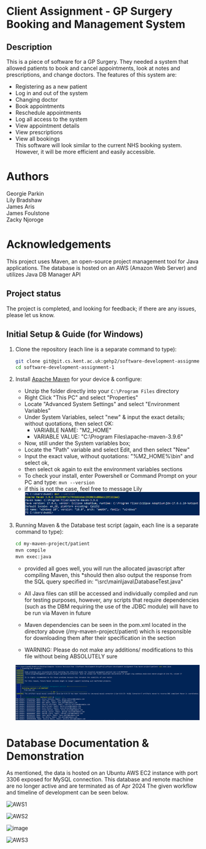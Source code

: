 # Client Assignment - GP Surgery Booking and Management System

## Description
This is a piece of software for a GP Surgery. They needed a system that allowed patients to book and cancel appointments, look at notes and prescriptions, and change doctors.
The features of this system are:
- Registering as a new patient
- Log in and out of the system
- Changing doctor
- Book appointments
- Reschedule appointments
- Log all access to the system
- View appointment details
- View prescriptions
- View all bookings <br>
This software will look similar to the current NHS booking system. However, it will be more efficient and easily accessible.

# Authors
Georgie Parkin <br>
Lily Bradshaw <br>
James Aris <br>
James Foulstone <br>
Zacky Njoroge <br>

# Acknowledgements
This project uses Maven, an open-source project management tool for Java applications.
The database is hosted on an AWS (Amazon Web Server) and utilizes Java DB Manager API

## Project status
The project is completed, and looking for feedback; if there are any issues, please let us know.

## Initial Setup & Guide (for Windows)

1. Clone the repository (each line is a separate command to type):

    ```bash
    git clone git@git.cs.kent.ac.uk:gehp2/software-development-assignment-1.git
    cd software-development-assignment-1
    ```

2. Install [Apache Maven](https://dlcdn.apache.org/maven/maven-3/3.9.6/binaries/apache-maven-3.9.6-bin.zip) for your device & configure: 

    - Unzip the folder directly into your ```C:\Program Files``` directory
    - Right Click "This PC" and select "Properties"
    - Locate "Advanced System Settings" and select "Environment Variables"
    - Under System Variables, select "new" & input the exact details; without quotations, then select OK:
        - VARIABLE NAME: "M2_HOME"
        - VARIABLE VALUE: "C:\Program Files\apache-maven-3.9.6"
    - Now, still under the System variables box; 
    - Locate the "Path" variable and select Edit, and then select "New"
    - Input the exact value, without quotations: "%M2_HOME%\bin" and select ok, 
    - then select ok again to exit the environment variables sections
    - To check your install, enter Powershell or Command Prompt on your PC and type: ```mvn --version```
    - if this is not the case, feel free to message Lily
    ![mvn install check](image-1.png) 

3. Running Maven & the Database test script (again, each line is a separate command to type):

    ```bash
    cd my-maven-project/patient
    mvn compile
    mvn exec:java
    ```
    - provided all goes well, you will run the allocated javascript after compiling Maven, 
    this *should then also output the response from the SQL query specified in:
    "\src\main\java\DatabaseTest.java"

    - All Java files can still be accessed and individually compiled and run for testing purposes,
    however, any scripts that require dependencies (such as the DBM requiring the use of the JDBC module)
    will have to be run via Maven in future

    - Maven dependencies can be seen in the pom.xml located in the directory above (/my-maven-project/patient)
    which is responsible for downloading them after their specification in the <dependencies> section

    - WARNING: Please do not make any additions/ modifications to this file without being ABSOLUTELY sure

    ![mvn exec:java desired output](image-2.png)

# Database Documentation & Demonstration

As mentioned, the data is hosted on an Ubuntu AWS EC2 instance with port 3306 exposed for MySQL connection.
This database and remote machine are no longer active and are terminated as of Apr 2024
The given workflow and timeline of development can be seen below.

![AWS1](https://github.com/Original-Lily/MediCare/assets/87139613/55996c56-211a-4495-a7bf-e573cf397f21)

![AWS2](https://github.com/Original-Lily/MediCare/assets/87139613/6389c056-36d5-44af-ab57-47631edeb4a1)

![image](https://github.com/Original-Lily/MediCare/assets/87139613/56ccab4a-56a0-4500-a0c4-06a7e9c25129)

![AWS3](https://github.com/Original-Lily/MediCare/assets/87139613/ca46a569-d935-4a1f-b29d-02a047097bf3)


